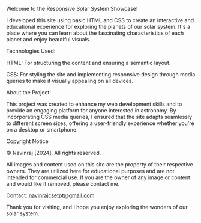 
Welcome to the Responsive Solar System Showcase!

I developed this site using basic HTML and CSS to create an interactive and educational experience for exploring the planets of our solar system. It's a place where you can learn about the fascinating characteristics of each planet and enjoy beautiful visuals.

Technologies Used:

HTML: For structuring the content and ensuring a semantic layout.

CSS: For styling the site and implementing responsive design through media queries to make it visually appealing on all devices.

About the Project:

This project was created to enhance my web development skills and to provide an engaging platform for anyone interested in astronomy. By incorporating CSS media queries, I ensured that the site adapts seamlessly to different screen sizes, offering a user-friendly experience whether you're on a desktop or smartphone.

Copyright Notice

© Navinraj [2024]. All rights reserved.

All images and content used on this site are the property of their respective owners. They are utilized here for educational purposes and are not intended for commercial use. If you are the owner of any image or content and would like it removed, please contact me.



Contact: navinrajcsetpt@gmail.com

Thank you for visiting, and I hope you enjoy exploring the wonders of our solar system.
